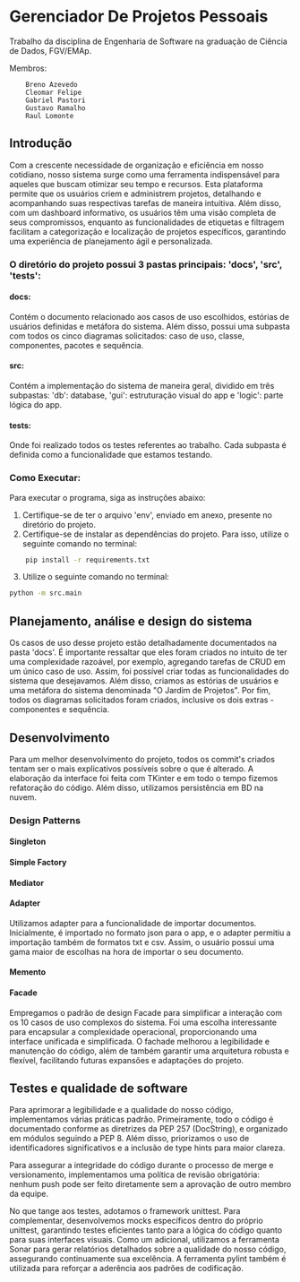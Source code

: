 # Gerenciador De Projetos Pessoais
Trabalho da disciplina de Engenharia de Software na graduação de Ciência de Dados, FGV/EMAp.

Membros:
```
    Breno Azevedo
    Cleomar Felipe    
    Gabriel Pastori
    Gustavo Ramalho
    Raul Lomonte
```

## Introdução
Com a crescente necessidade de organização e eficiência em nosso cotidiano, nosso sistema surge como uma ferramenta indispensável para aqueles que buscam otimizar seu tempo e recursos. Esta plataforma permite que os usuários criem e administrem projetos, detalhando e acompanhando suas respectivas tarefas de maneira intuitiva. Além disso, com um dashboard informativo, os usuários têm uma visão completa de seus compromissos, enquanto as funcionalidades de etiquetas e filtragem facilitam a categorização e localização de projetos específicos, garantindo uma experiência de planejamento ágil e personalizada.

### O diretório do projeto possui 3 pastas principais: 'docs', 'src', 'tests':

#### docs:
Contém o documento relacionado aos casos de uso escolhidos, estórias de usuários definidas e metáfora do sistema. Além disso, possui uma subpasta com todos os cinco diagramas solicitados: caso de uso, classe, componentes, pacotes e sequência.

#### src:
Contém a implementação do sistema de maneira geral, dividido em três subpastas: 'db': database, 'gui': estruturação visual do app e 'logic': parte lógica do app.

#### tests:
Onde foi realizado todos os testes referentes ao trabalho. Cada subpasta é definida como a funcionalidade que estamos testando.

### Como Executar:

Para executar o programa, siga as instruções abaixo:

1. Certifique-se de ter o arquivo 'env', enviado em anexo, presente no diretório do projeto.
2. Certifique-se de instalar as dependências do projeto. Para isso, utilize o seguinte comando no terminal:

```bash
    pip install -r requirements.txt
```

3. Utilize o seguinte comando no terminal:

```bash
python -m src.main
```

## Planejamento, análise e design do sistema
Os casos de uso desse projeto estão detalhadamente documentados na pasta 'docs'. É importante ressaltar que eles foram criados no intuito de ter uma complexidade razoável, por exemplo, agregando tarefas de CRUD em um único caso de uso. Assim, foi possível criar todas as funcionalidades do sistema que desejavamos. Além disso, criamos as estórias de usuários e uma metáfora do sistema denominada "O Jardim de Projetos". Por fim, todos os diagramas solicitados foram criados, inclusive os dois extras - componentes e sequência.

## Desenvolvimento

Para um melhor desenvolvimento do projeto, todos os commit's criados tentam ser o mais explicativos possíveis sobre o que é alterado. A elaboração da interface foi feita com TKinter e em todo o tempo fizemos refatoração do código. Além disso, utilizamos persistência em BD na nuvem.


### Design Patterns

#### Singleton

#### Simple Factory

#### Mediator

#### Adapter

Utilizamos adapter para a funcionalidade de importar documentos. Inicialmente, é importado no formato json para o app, e o adapter permitiu a importação também de formatos txt e csv. Assim, o usuário possui uma gama maior de escolhas na hora de importar o seu documento.

#### Memento

#### Facade

Empregamos o padrão de design Facade para simplificar a interação com os 10 casos de uso complexos do sistema. Foi uma escolha interessante para encapsular a complexidade operacional, proporcionando uma interface unificada e simplificada. O fachade melhorou a legibilidade e manutenção do código, além de também garantir uma arquitetura robusta e flexível, facilitando futuras expansões e adaptações do projeto.


## Testes e qualidade de software

Para aprimorar a legibilidade e a qualidade do nosso código, implementamos várias práticas padrão. Primeiramente, todo o código é documentado conforme as diretrizes da PEP 257 (DocString), e organizado em módulos seguindo a PEP 8. Além disso, priorizamos o uso de identificadores significativos e a inclusão de type hints para maior clareza.

Para assegurar a integridade do código durante o processo de merge e versionamento, implementamos uma política de revisão obrigatória: nenhum push pode ser feito diretamente sem a aprovação de outro membro da equipe.

No que tange aos testes, adotamos o framework unittest. Para complementar, desenvolvemos mocks específicos dentro do próprio unittest, garantindo testes eficientes tanto para a lógica do código quanto para suas interfaces visuais. Como um adicional, utilizamos a ferramenta Sonar para gerar relatórios detalhados sobre a qualidade do nosso código, assegurando continuamente sua excelência. A ferramenta pylint também é utilizada para reforçar a aderência aos padrões de codificação.
